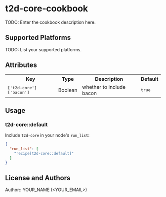 # t2d-core-cookbook

TODO: Enter the cookbook description here.

## Supported Platforms

TODO: List your supported platforms.

## Attributes

<table>
  <tr>
    <th>Key</th>
    <th>Type</th>
    <th>Description</th>
    <th>Default</th>
  </tr>
  <tr>
    <td><tt>['t2d-core']['bacon']</tt></td>
    <td>Boolean</td>
    <td>whether to include bacon</td>
    <td><tt>true</tt></td>
  </tr>
</table>

## Usage

### t2d-core::default

Include `t2d-core` in your node's `run_list`:

```json
{
  "run_list": [
    "recipe[t2d-core::default]"
  ]
}
```

## License and Authors

Author:: YOUR_NAME (<YOUR_EMAIL>)
